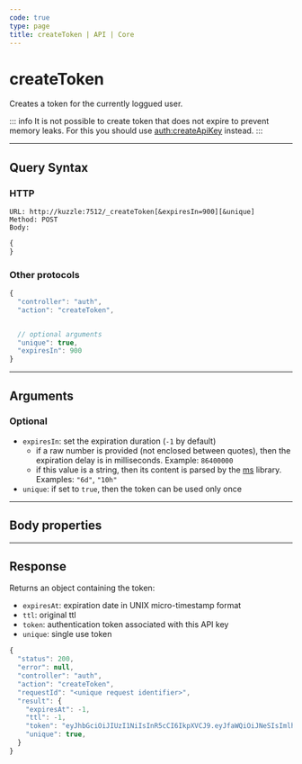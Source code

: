```yaml
---
code: true
type: page
title: createToken | API | Core
---
```


# createToken

Creates a token for the currently loggued user.

::: info
It is not possible to create token that does not expire to prevent memory leaks.
For this you should use [auth:createApiKey](/core/2/api/controllers/auth/create-api-key) instead.
:::

---

## Query Syntax

### HTTP

```http
URL: http://kuzzle:7512/_createToken[&expiresIn=900][&unique]
Method: POST
Body:
```

```js
{
}
```

### Other protocols

```js
{
  "controller": "auth",
  "action": "createToken",


  // optional arguments
  "unique": true,
  "expiresIn": 900
}
```

---

## Arguments

### Optional

- `expiresIn`: set the expiration duration (`-1` by default)
  - if a raw number is provided (not enclosed between quotes), then the expiration delay is in milliseconds. Example: `86400000`
  - if this value is a string, then its content is parsed by the [ms](https://www.npmjs.com/package/ms) library. Examples: `"6d"`, `"10h"`
- `unique`: if set to `true`, then the token can be used only once

---

## Body properties

---

## Response

Returns an object containing the token:

- `expiresAt`: expiration date in UNIX micro-timestamp format
- `ttl`: original ttl
- `token`: authentication token associated with this API key
- `unique`: single use token

```js
{
  "status": 200,
  "error": null,
  "controller": "auth",
  "action": "createToken",
  "requestId": "<unique request identifier>",
  "result": {
    "expiresAt": -1,
    "ttl": -1,
    "token": "eyJhbGciOiJIUzI1NiIsInR5cCI6IkpXVCJ9.eyJfaWQiOiJNeSIsImlhdCI6MTU3MzE4NTkzNSwiZXhwIjoxNTczMTg1OTM0fQ.08qAnSD03V0N1OcviGVUAZEjjv4DxULTgoQQwojn1PA",
    "unique": true,
  }
}
```
